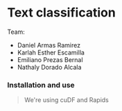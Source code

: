 # Text classification

Team:
* Daniel Armas Ramirez
* Karlah Esther Escamilla
* Emiliano Prezas Bernal
* Nathaly Dorado Alcala

### Installation and use

> We're using cuDF and Rapids